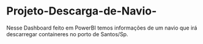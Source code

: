 # Projeto-Descarga-de-Navio-
Nesse Dashboard feito em PowerBI temos informações de um navio que irá descarregar containeres no porto de Santos/Sp.
